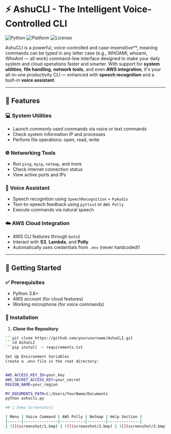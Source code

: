 # ⚡ AshuCLI - The Intelligent Voice-Controlled CLI 

![Python](https://img.shields.io/badge/Python-3.10-blue?logo=python)
![Platform](https://img.shields.io/badge/Platform-Windows%20%7C%20Linux-lightgrey)
![License](https://img.shields.io/badge/License-MIT-green)

AshuCLI is a powerful, voice-controlled and case-insensitive**, meaning commands can be typed in any letter case (e.g., WHOAMI, whoami, WhoAmI — all work) command-line interface designed to make your daily system and cloud operations faster and smarter. With support for **system utilities**, **file handling**, **network tools**, and even **AWS integration**, it's your all-in-one productivity CLI — enhanced with **speech recognition** and a built-in **voice assistant**.

---

## 🎯 Features

### 💻 System Utilities
- Launch commonly used commands via voice or text commands
- Check system information IP and processes
- Perform file operations: open, read, write

### 🌐 Networking Tools
- Run `ping`, `myip`, `netmap`, and more
- Check internet connection status
- View active ports and IPs

### 🧠 Voice Assistant
- Speech recognition using `SpeechRecognition` + `PyAudio`
- Text-to-speech feedback using `pyttsx3` or `AWS Polly`
- Execute commands via natural speech

### ☁️ AWS Cloud Integration
- AWS CLI features through `boto3`
- Interact with **S3**, **Lambda**, and **Polly**
- Automatically uses credentials from `.env` (never hardcoded!)

---

## 🚀 Getting Started

### ✅ Prerequisites
- Python 3.8+
- AWS account (for cloud features)
- Working microphone (for voice commands)

### 🔧 Installation

1. **Clone the Repository**
```bash
```git clone https://github.com/yourusername/AshuCLI.git
```cd AshuCLI
```pip install -r requirements.txt

Set Up Environment Variables
Create a .env file in the root directory:


AWS_ACCESS_KEY_ID=your_key
AWS_SECRET_ACCESS_KEY=your_secret
REGION_NAME=your_region

MY_DOCUMENTS_PATH=C:/Users/YourName/Documents
python ashucli.py

## 📸 Demo Screenshots

| Menu | Voice Command | AWS Polly | Netmap | Help Section |
|------|---------------|-----------|--------|--------------|
| ![](screenshot/1.bmp) | ![](screenshot/2.bmp) | ![](screenshot/3.bmp) | ![](screenshot/4.bmp) | ![](screenshot/5.bmp) | ![](screenshot/5.bmp) |


